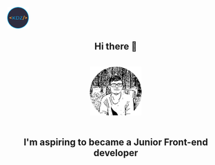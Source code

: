 <img src="https://github.com/Fanki11er/Fanki11er/raw/master/images/Logo.png" width="50px" align="center"/>

 <h2 align="center">Hi there 👋</h2>
 </br>
 <div align="center"><img src="https://github.com/Fanki11er/Fanki11er/raw/master/images/Portrait.svg" width="120px"/></div>
</br>

<h2 align="center">I'm aspiring to became a Junior Front-end developer</h2>

<!--
**Fanki11er/Fanki11er** is a ✨ _special_ ✨ repository because its `README.md` (this file) appears on your GitHub profile.

Here are some ideas to get you started:

- 🔭 I’m currently working on ...
- 🌱 I’m currently learning ...
- 👯 I’m looking to collaborate on ...
- 🤔 I’m looking for help with ...
- 💬 Ask me about ...
- 📫 How to reach me: ...
- 😄 Pronouns: ...
- ⚡ Fun fact: ...
-->
